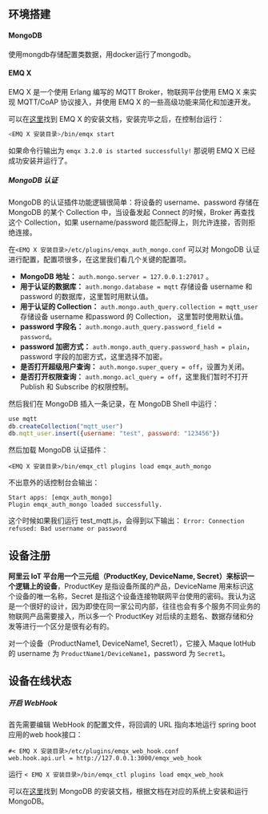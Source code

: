 ## 环境搭建

#### MongoDB

使用mongdb存储配置类数据，用docker运行了mongodb。



#### EMQ X

EMQ X 是一个使用 Erlang 编写的 MQTT Broker，物联网平台使用 EMQ X 来实现 MQTT/CoAP 协议接入，并使用 EMQ X 的一些高级功能来简化和加速开发。

可以在[这里](https://developer.emqx.io/docs/broker/v3/cn/install.html)找到 EMQ X 的安装文档，安装完毕之后，在控制台运行：

```bash
<EMQ X 安装目录>/bin/emqx start
```

如果命令行输出为 `emqx 3.2.0 is started successfully!` 那说明 EMQ X 已经成功安装并运行了。



##### MongoDB 认证

MongoDB 的认证插件功能逻辑很简单：将设备的 username、password 存储在 MongoDB 的某个 Collection 中，当设备发起 Connect 的时候，Broker 再查找这个 Collection，如果 username/password 能匹配得上，则允许连接，否则拒绝连接。

在`<EMQ X 安装目录>/etc/plugins/emqx_auth_mongo.conf` 可以对 MongoDB 认证进行配置，配置项很多，在这里我们看几个关键的配置项。

- **MongoDB 地址：** `auth.mongo.server = 127.0.0.1:27017` 。
- **用于认证的数据库：** `auth.mongo.database = mqtt` 存储设备 username 和 password 的数据库，这里暂时用默认值。
- **用于认证的 Collection：** `auth.mongo.auth_query.collection = mqtt_user` 存储设备 username 和password 的 Collection， 这里暂时使用默认值。
- **password 字段名：** `auth.mongo.auth_query.password_field = password`。
- **password 加密方式：** `auth.mongo.auth_query.password_hash = plain`， password 字段的加密方式，这里选择不加密。
- **是否打开超级用户查询：** `auth.mongo.super_query = off`，设置为关闭。
- **是否打开权限查询：** `auth.mongo.acl_query = off`，这里我们暂时不打开 Publish 和 Subscribe 的权限控制。

然后我们在 MongoDB 插入一条记录，在 MongoDB Shell 中运行：

```javascript
use mqtt
db.createCollection("mqtt_user")
db.mqtt_user.insert({username: "test", password: "123456"})
```

然后加载 MongoDB 认证插件：

```
<EMQ X 安装目录>/bin/emqx_ctl plugins load emqx_auth_mongo
```

不出意外的话控制台会输出：

```
Start apps: [emqx_auth_mongo]
Plugin emqx_auth_mongo loaded successfully.
```

这个时候如果我们运行 test_mqtt.js，会得到以下输出： `Error: Connection refused: Bad username or password`



## 设备注册

**阿里云 IoT 平台用一个三元组（ProductKey, DeviceName, Secret）来标识一个逻辑上的设备**，ProductKey 是指设备所属的产品，DeviceName 用来标识这个设备的唯一名称，Secret 是指这个设备连接物联网平台使用的密码。我认为这是一个很好的设计，因为即使在同一家公司内部，往往也会有多个服务不同业务的物联网产品需要接入，所以多一个 ProductKey 对后续的主题名、数据存储和分发等进行一个区分是很有必有的。

对一个设备（ProductName1, DeviceName1, Secret1），它接入 Maque IotHub 的 username 为 `ProductName1/DeviceName1`，password 为 `Secret1`。



## 设备在线状态

##### 开启 WebHook

首先需要编辑 WebHook 的配置文件，将回调的 URL 指向本地运行 spring boot应用的web hook接口：

```
#< EMQ X 安装目录>/etc/plugins/emqx_web_hook.conf
web.hook.api.url = http://127.0.0.1:3000/emqx_web_hook
```

运行 `< EMQ X 安装目录>/bin/emqx_ctl plugins load emqx_web_hook`

可以在[这里](https://docs.mongodb.com/manual/installation/#mongodb-community-edition-installation-tutorials)找到 MongoDB 的安装文档，根据文档在对应的系统上安装和运行 MongoDB。